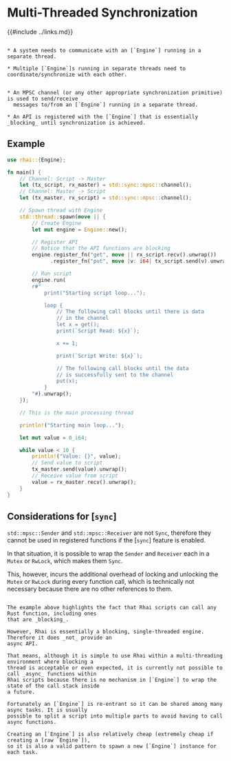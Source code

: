 Multi-Threaded Synchronization
=============================

{{#include ../links.md}}


```admonish info "Usage scenarios"

* A system needs to communicate with an [`Engine`] running in a separate thread.

* Multiple [`Engine`]s running in separate threads need to coordinate/synchronize with each other.
```

```admonish abstract "Key concepts"

* An MPSC channel (or any other appropriate synchronization primitive) is used to send/receive
  messages to/from an [`Engine`] running in a separate thread.

* An API is registered with the [`Engine`] that is essentially _blocking_ until synchronization is achieved.
```


Example
-------

```rust
use rhai::{Engine};

fn main() {
    // Channel: Script -> Master
    let (tx_script, rx_master) = std::sync::mpsc::channel();
    // Channel: Master -> Script
    let (tx_master, rx_script) = std::sync::mpsc::channel();

    // Spawn thread with Engine
    std::thread::spawn(move || {
        // Create Engine
        let mut engine = Engine::new();

        // Register API
        // Notice that the API functions are blocking
        engine.register_fn("get", move || rx_script.recv().unwrap())
              .register_fn("put", move |v: i64| tx_script.send(v).unwrap());

        // Run script
        engine.run(
        r#"
            print("Starting script loop...");

            loop {
                // The following call blocks until there is data
                // in the channel
                let x = get();
                print(`Script Read: ${x}`);

                x += 1;

                print(`Script Write: ${x}`);

                // The following call blocks until the data
                // is successfully sent to the channel
                put(x);
            }
        "#).unwrap();
    });

    // This is the main processing thread

    println!("Starting main loop...");

    let mut value = 0_i64;

    while value < 10 {
        println!("Value: {}", value);
        // Send value to script
        tx_master.send(value).unwrap();
        // Receive value from script
        value = rx_master.recv().unwrap();
    }
}
```


Considerations for [`sync`]
--------------------------

`std::mpsc::Sender` and `std::mpsc::Receiver` are not `Sync`, therefore they cannot be used in
registered functions if the [`sync`] feature is enabled.

In that situation, it is possible to wrap the `Sender` and `Receiver` each in a `Mutex` or `RwLock`,
which makes them `Sync`.

This, however, incurs the additional overhead of locking and unlocking the `Mutex` or `RwLock`
during every function call, which is technically not necessary because there are no other references
to them.


```admonish note "Async"

The example above highlights the fact that Rhai scripts can call any Rust function, including ones
that are _blocking_.

However, Rhai is essentially a blocking, single-threaded engine. Therefore it does _not_ provide an
async API.

That means, although it is simple to use Rhai within a multi-threading environment where blocking a
thread is acceptable or even expected, it is currently not possible to call _async_ functions within
Rhai scripts because there is no mechanism in [`Engine`] to wrap the state of the call stack inside
a future.

Fortunately an [`Engine`] is re-entrant so it can be shared among many async tasks. It is usually
possible to split a script into multiple parts to avoid having to call async functions.

Creating an [`Engine`] is also relatively cheap (extremely cheap if creating a [raw `Engine`]),
so it is also a valid pattern to spawn a new [`Engine`] instance for each task.
```

